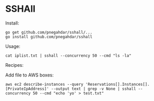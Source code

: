 SSHAll 
=======

Install:

    go get github.com/pnegahdar/sshall/...
    go install github.com/pnegahdar/sshall

Usage:

    cat iplist.txt | sshall --concurrency 50 --cmd "ls -la"
     
     
 Recipes:
 
 Add file to AWS boxes:
 
    aws ec2 describe-instances --query 'Reservations[].Instances[].[PrivateIpAddress]' --output text | grep -v None | sshall --concurrency 50 --cmd "echo 'yo' > test.txt"        
